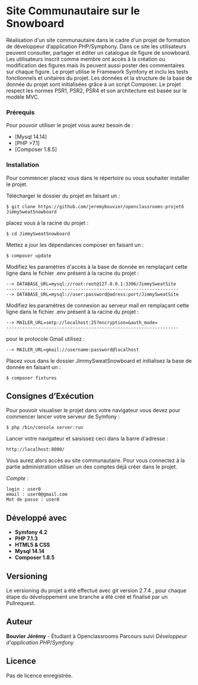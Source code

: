 # Site Communautaire sur le Snowboard

Réalisation d'un site communautaire dans le cadre d'un projet de formation de développeur d’application PHP/Symphony.
Dans ce site les utilisateurs peuvent consulter, partager et éditer un catalogue de figure de snowboard. Les utilisateurs 
inscrit comme membre ont accès à la création ou modification des figures mais ils peuvent aussi poster des commentaires 
sur chaque figure.
Le projet utilise le Framework Symfony et inclu les tests fonctionnels et unitaires du projet. Les données et la 
structure de la base de donnée du projet sont initialisées grâce à un script Composer. Le projet respect les normes 
PSR1, PSR2, PSR4 et son architecture est basée sur le modèle MVC.

### Prérequis

Pour pouvoir utiliser le projet vous aurez besoin de :

* [Mysql 14.14]
* [PHP >7.1]
* [Composer 1.8.5]

### Installation

Pour commencer placez vous dans le répertoire ou vous souhaiter installer le projet.


Télécharger le dossier du projet en faisant un :
```
$ git clone https://github.com/jeremybouvier/openclassrooms-projet6 JimmySweatSnowboard
```
placez vous à la racine du projet  :
```
$ cd JimmySweatSnowboard
```

Mettez a jour les dépendances composer en faisant un :
```
$ composer update
```

Modifiez les paramètres d'accès à la base de donnée en remplaçant cette ligne dans le fichier .env présent à la racine du projet :
```
--> DATABASE_URL=mysql://root:root@127.0.0.1:3306/JimmySweatSite
-----------------------------------------------------------------
--> DATABASE_URL=mysql://user:password@adress:port/JimmySweatSite

```

Modifiez les paramètres de connexion au serveur mail en remplaçant cette ligne dans le fichier .env présent à la racine du projet :
```
--> MAILER_URL=smtp://localhost:25?encryption=&auth_mode=
-----------------------------------------------------------------
```
pour le protocole Gmail utilisez :
```
--> MAILER_URL=gmail://username:password@localhost

```

Placez vous dans le dossier JimmySweatSnowboard et initialisez la base de donnée en faisant un :
```
$ composer fixtures
```

## Consignes d’Exécution

Pour pouvoir visualiser le projet dans votre navigateur vous devez pour commencer lancer votre serveur de Symfony :
```
$ php /bin/console server:run
```

Lancer votre navigateur et saisissez ceci dans la barre d'adresse :
```
http://localhost:8000/
```

Vous aurez alors accès au site communautaire. 
Pour vous connectez à la partie administration utiliser un des comptes déjà créer dans le projet. 

*Compte :*

    login : user0
    email : user0@gmail.com
    Mot de passe : user0
    
## Développé avec

* **Symfony 4.2** 
* **PHP 7.1.3**
* **HTML5 & CSS**
* **Mysql 14.14**
* **Composer 1.8.5** 

## Versioning

Le versioning du projet a été effectué avec git version 2.7.4 , pour chaque étape du développement une branche a 
été créé et finalisé par un Pullrequest.

## Auteur

**Bouvier Jérémy** - Étudiant à Openclassrooms 
 Parcours suivi *Développeur d'application PHP/Symfony*

## Licence

Pas de licence enregistrée.

